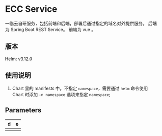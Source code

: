 # ECC Service

一临云自研服务，包括前端和后端，部署后通过指定的域名对外提供服务。
后端为 Spring Boot REST Service。
前端为 vue 。

## 版本

Helm: v3.12.0

## 使用说明

1. Chart 里的 manifests 中，不指定 `namespace`，需要通过 `helm` 命令使用 Chart 时添加 `-n namespace` 选项来指定 `namespace`;

## Parameters

| d | e |
|---|---|
|   |   |
